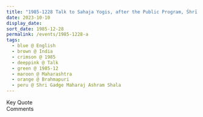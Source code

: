 ```yaml
---
title: "1985-1228 Talk to Sahaja Yogis, after the Public Program, Śhrī Gadge Mahārāj Āśhram Śhāḷā, Brahmapuri, Rahimatpur, Maharashtra, India"
date: 2023-10-10
display_date: 
sort_date: 1985-12-28
permalink: /events/1985-1228-a
tags:
  - blue @ English
  - brown @ India
  - crimson @ 1985
  - deeppink @ Talk
  - green @ 1985-12
  - maroon @ Maharashtra
  - orange @ Brahmapuri
  - peru @ Shri Gadge Maharaj Ashram Shala
---
```


<wave-list>
  <list-title color="green" width="75">Key Quote</list-title>
  <list-item color="BlanchedAlmond"  width="200"></list-item>
  <list-item color="Lavender"></list-item>
  <list-item color="BlanchedAlmond"></list-item>
</wave-list>

<br>

<wave-list>
  <list-title color="green" width="75">Comments</list-title>
  <list-item color="BlanchedAlmond"  width="200"></list-item>
  <list-item color="Lavender"></list-item>
  <list-item color="BlanchedAlmond"></list-item>
</wave-list>